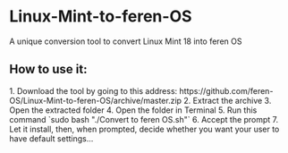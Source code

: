 # Linux-Mint-to-feren-OS
A unique conversion tool to convert Linux Mint 18 into feren OS

<h2>How to use it:</h2>
1. Download the tool by going to this address: https://github.com/feren-OS/Linux-Mint-to-feren-OS/archive/master.zip
2. Extract the archive
3. Open the extracted folder
4. Open the folder in Terminal
5. Run this command `sudo bash "./Convert to feren OS.sh"`
6. Accept the prompt
7. Let it install, then, when prompted, decide whether you want your user to have default settings...
